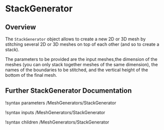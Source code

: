 # StackGenerator

## Overview

The `StackGenerator` object allows to create a new 2D or 3D mesh by stitching several 2D or 3D meshes on top of each other (and so to create a stack).

The parameters to be provided are the input meshes,the dimension of the meshes (you can only stack together meshes of the same dimension), the names of the boundaries to be stitched, and the vertical height of the bottom of the final mesh.

## Further StackGenerator Documentation

!syntax parameters /MeshGenerators/StackGenerator

!syntax inputs /MeshGenerators/StackGenerator

!syntax children /MeshGenerators/StackGenerator
